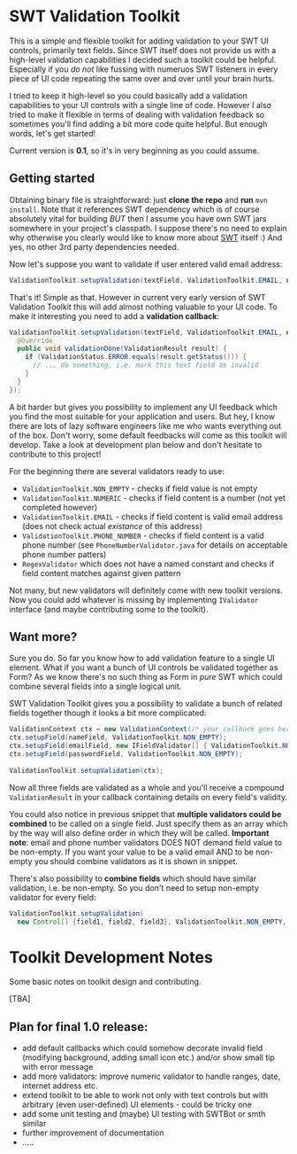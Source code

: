 SWT Validation Toolkit
===============================

This is a simple and flexible toolkit for adding validation to your SWT UI controls, primarily text fields. Since SWT itself does not provide us with a high-level validation capabilities I decided such a toolkit could be helpful. Especially if you *do not* like fussing with numeruos SWT listeners in every piece of UI code repeating the same over and over until your brain hurts.

I tried to keep it high-level so you could basically add a validation capabilities to your UI controls with a single line of code. However I also tried to make it flexible in terms of dealing with validation feedback so sometimes you'll find adding a bit more code quite helpful. But enough words, let's get started!

Current version is **0.1**, so it's in very beginning as you could assume.

Getting started
----------------------

Obtaining binary file is straightforward: just **clone the repo** and **run** `mvn install`. Note that it references SWT dependency which is of course absolutely vital for building *BUT* then I assume you have own SWT jars somewhere in your project's classpath. I suppose there's no need to explain why otherwise you clearly would like to know more about [SWT](http://www.eclipse.org/swt/) itself :) And yes, no other 3rd party dependencies needed.

Now let's suppose you want to validate if user entered valid email address:

```java
ValidationToolkit.setupValidation(textField, ValidationToolkit.EMAIL, null);
```

That's it! Simple as that. However in current very early version of SWT Validation Toolkit this will add almost nothing valuable to your UI code. To make it interesting you need to add a **validation callback**:

```java
ValidationToolkit.setupValidation(textField, ValidationToolkit.EMAIL, new ValidationCallback() {
  @Override
  public void validationDone(ValidationResult result) {
    if (ValidationStatus.ERROR.equals(result.getStatus())) {
  	  // ... do something, i.e. mark this text field as invalid
    }
  }
});
```

A bit harder but gives you possibility to implement any UI feedback which you find the most suitable for your application and users. But hey, I know there are lots of lazy software engineers like me who wants everything out of the box. Don't worry, some default feedbacks will come as this toolkit will develop. Take a look at development plan below and don't hesitate to contribute to this project!

For the beginning there are several validators ready to use:
* `ValidationToolkit.NON_EMPTY` - checks if field value is not empty
* `ValidationToolkit.NUMERIC` - checks if field content is a number (not yet completed however)
* `ValidationToolkit.EMAIL` - checks if field content is valid email address (does not check actual _existance_ of this address)
* `ValidationToolkit.PHONE_NUMBER` - checks if field content is a valid phone number (see `PhoneNumberValidator.java` for details on acceptable phone number patters)
* `RegexValidator` which does not have a named constant and checks if field content matches against given pattern

Not many, but new validators will definitely come with new toolkit versions. Now you could add whatever is missing by implementing `IValidator` interface (and maybe contributing some to the toolkit).

Want more?
-------------------------
Sure you do. So far you know how to add validation feature to a single UI element. What if you want a bunch of UI controls be validated together as Form? As we know there's no such thing as Form in _pure_ SWT which could combine several fields into a single logical unit.

SWT Validation Toolkit gives you a possibility to validate a bunch of related fields together though it looks a bit more complicated:

```java
ValidationContext ctx = new ValidationContext(/* your callback goes here */);
ctx.setupField(nameField, ValidationToolkit.NON_EMPTY);
ctx.setupField(emailField, new IFieldValidator[] { ValidationToolkit.NON_EMPTY, ValidationToolkit.EMAIL });
ctx.setupField(passwordField, ValidationToolkit.NON_EMPTY);
		
ValidationToolkit.setupValidation(ctx);
```

Now all three fields are validated as a whole and you'll receive a compound `ValidationResult` in your callback containing details on every field's validity.

You could also notice in previous snippet that **multiple validators could be combined** to be called on a single field. Just specify them as an array which by the way will also define order in which they will be called. **Important note**: email and phone number validators DOES NOT demand field value to be non-empty. If you want your value to be a valid email AND to be non-empty you should combine validators as it is shown in snippet.

There's also possibility to **combine fields** which should have similar validation, i.e. be non-empty. So you don't need to setup non-empty validator for every field:

```java
ValidationToolkit.setupValidation(
  new Control[] {field1, field2, field3}, ValidationToolkit.NON_EMPTY, /* your callback*/);
```


Toolkit Development Notes
=========================================================

Some basic notes on toolkit design and contributing.

\[TBA\]

Plan for final 1.0 release:
------------------------
* add default callbacks which could somehow decorate invalid field (modifying background, adding small icon etc.) and/or show small tip with error message
* add more validators: improve numeric validator to handle ranges, date, internet address etc.
* extend toolkit to be able to work not only with text controls but with arbitrary (even user-defined) UI elements - could be tricky one
* add some unit testing and (maybe) UI testing with SWTBot or smth similar
* further improvement of documentation
* .....
